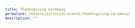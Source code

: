 ```yaml
---
title: Thanksgiving Ceremony
permalink: /others/pictorial-events/thanksgiving-ceremony/
description: ""
---
```

